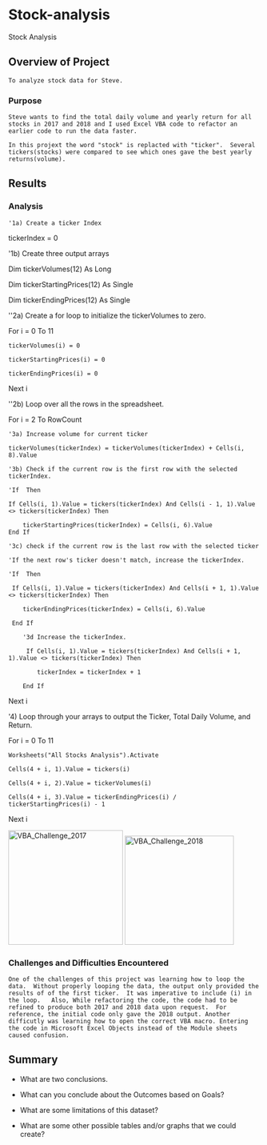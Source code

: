 # Stock-analysis
Stock Analysis

## Overview of Project
    To analyze stock data for Steve.
    
### Purpose
    Steve wants to find the total daily volume and yearly return for all stocks in 2017 and 2018 and I used Excel VBA code to refactor an earlier code to run the data faster.  
    
    In this projext the word "stock" is replacted with "ticker".  Several tickers(stocks) were compared to see which ones gave the best yearly returns(volume).  
    
## Results

### Analysis

    '1a) Create a ticker Index
    
tickerIndex = 0

'1b) Create three output arrays

Dim tickerVolumes(12) As Long

Dim tickerStartingPrices(12) As Single

Dim tickerEndingPrices(12) As Single

''2a) Create a for loop to initialize the tickerVolumes to zero.

For i = 0 To 11

    tickerVolumes(i) = 0
    
    tickerStartingPrices(i) = 0
    
    tickerEndingPrices(i) = 0
    
Next i

''2b) Loop over all the rows in the spreadsheet.

For i = 2 To RowCount

    '3a) Increase volume for current ticker
    
    tickerVolumes(tickerIndex) = tickerVolumes(tickerIndex) + Cells(i, 8).Value
    
    '3b) Check if the current row is the first row with the selected tickerIndex.
    
    'If  Then
    
    If Cells(i, 1).Value = tickers(tickerIndex) And Cells(i - 1, 1).Value <> tickers(tickerIndex) Then
    
        tickerStartingPrices(tickerIndex) = Cells(i, 6).Value
    End If
    
    '3c) check if the current row is the last row with the selected ticker
    
    'If the next row's ticker doesn't match, increase the tickerIndex.
   
    'If  Then
    
     If Cells(i, 1).Value = tickers(tickerIndex) And Cells(i + 1, 1).Value <> tickers(tickerIndex) Then
     
        tickerEndingPrices(tickerIndex) = Cells(i, 6).Value
        
     End If

        '3d Increase the tickerIndex.
        
         If Cells(i, 1).Value = tickers(tickerIndex) And Cells(i + 1, 1).Value <> tickers(tickerIndex) Then
         
            tickerIndex = tickerIndex + 1
            
        End If

Next i

'4) Loop through your arrays to output the Ticker, Total Daily Volume, and Return.

For i = 0 To 11
    
    Worksheets("All Stocks Analysis").Activate
    
    Cells(4 + i, 1).Value = tickers(i)
    
    Cells(4 + i, 2).Value = tickerVolumes(i)
    
    Cells(4 + i, 3).Value = tickerEndingPrices(i) / tickerStartingPrices(i) - 1
    
Next i
    
<img width="229" alt="VBA_Challenge_2017" src="https://user-images.githubusercontent.com/111452227/200416257-63d0d9ff-a42d-4c89-852a-dddaa362b7aa.png">
<img width="218" alt="VBA_Challenge_2018" src="https://user-images.githubusercontent.com/111452227/200416286-b952e721-4410-4283-9a25-819139256abb.png">

### 

### Challenges and Difficulties Encountered

    One of the challenges of this project was learning how to loop the data.  Without properly looping the data, the output only provided the results of of the first ticker.  It was imperative to include (i) in the loop.   Also, While refactoring the code, the code had to be refined to produce both 2017 and 2018 data upon request.  For reference, the initial code only gave the 2018 output. Another difficutly was learning how to open the correct VBA macro. Entering the code in Microsoft Excel Objects instead of the Module sheets caused confusion.  

## Summary

- What are two conclusions. 

- What can you conclude about the Outcomes based on Goals?

- What are some limitations of this dataset?

- What are some other possible tables and/or graphs that we could create?
